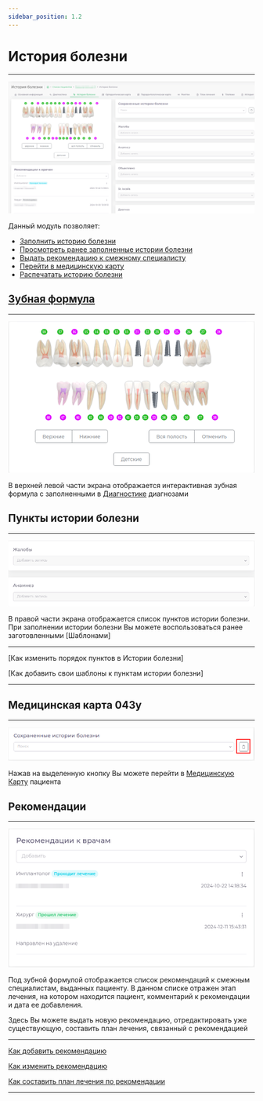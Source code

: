 ```yaml
---
sidebar_position: 1.2
---
```


# История болезни  

---  

![История болезни](./assets/h_disease/h-disease.png)  

Данный модуль позволяет:

 - [Заполнить историю болезни](docs/cardPatient/patient-instructions.md#fill_history)  
 - [Просмотреть ранее заполненные истории болезни](docs/cardPatient/patient-instructions.md#see_history)
 - [Выдать рекомендацию к смежному специалисту](docs/cardPatient/patient-instructions.md#add_rec)  
 - [Перейти в медицинскую карту](#медицинская-карта-043у)  
 - [Распечатать историю болезни](docs/cardPatient/patient-instructions.md#fill_history)

 

## [Зубная формула](docs/ui/teeth.md) 

---

![Зубная формула](./assets/h_disease/h-teeth.png)  

В верхней левой части экрана отображается интерактивная зубная формула с заполненными в [Диагностике](docs/cardPatient/diagnoses.md) диагнозами

## Пункты истории болезни  

---

![Пункты](./assets/h_disease/h-points.png)  


В правой части экрана отображается список пунктов истории болезни.  
При заполнении истории болезни Вы можете воспользоваться ранее заготовленными [Шаблонами]


---

[Как изменить порядок пунктов в Истории болезни]

[Как добавить свои шаблоны к пунктам истории болезни]

---  

## Медицинская карта 043у

---

![Переход в карту](./assets/h_disease/m-043.png)

Нажав на выделенную кнопку Вы можете перейти в [Медицинскую Карту](docs/cardPatient/patient-instructions.md#043u) пациента 

## Рекомендации  

---

![рекомендации](./assets/h_disease/reccom.png)  

Под зубной формулой отображается список рекомендаций к смежным специалистам, выданных пациенту.
В данном списке отражен этап лечения, на котором находится пациент, комментарий к рекомендации и дата ее добавления.

Здесь Вы можете выдать новую рекомендацию, отредактировать уже существующую, составить план лечения, связанный с рекомендацией

---  

[Как добавить рекомендацию](docs/cardPatient/patient-instructions.md#add_rec)

[Как изменить рекомендацию](docs/cardPatient/patient-instructions.md#edit_rec)

[Как составить план лечения по рекомендации](docs/cardPatient/patient-instructions.md#rec_tp)

---  